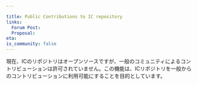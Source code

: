 ```yaml
---

title: Public Contributions to IC repository
links:
  Forum Post:
  Proposal:
eta:
is_community: false
---
```

現在、ICのリポジトリはオープンソースですが、一般のコミュニティによるコントリビューションは許可されていません。この機能は、ICリポジトリを一般からのコントリビューションに利用可能にすることを目的としています。

<!---


Currently the IC repo is open source but does not allow for contributions by the publicy community. This features aims to make the IC repository available for public contributions.
-->
